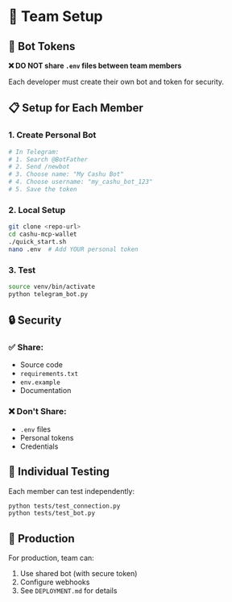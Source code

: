 # 👥 Team Setup

## 🔑 Bot Tokens

**❌ DO NOT share `.env` files between team members**

Each developer must create their own bot and token for security.

## 📋 Setup for Each Member

### 1. Create Personal Bot
```bash
# In Telegram:
# 1. Search @BotFather
# 2. Send /newbot
# 3. Choose name: "My Cashu Bot"
# 4. Choose username: "my_cashu_bot_123"
# 5. Save the token
```

### 2. Local Setup
```bash
git clone <repo-url>
cd cashu-mcp-wallet
./quick_start.sh
nano .env  # Add YOUR personal token
```

### 3. Test
```bash
source venv/bin/activate
python telegram_bot.py
```

## 🔒 Security

### ✅ Share:
- Source code
- `requirements.txt`
- `env.example`
- Documentation

### ❌ Don't Share:
- `.env` files
- Personal tokens
- Credentials

## 🧪 Individual Testing

Each member can test independently:

```bash
python tests/test_connection.py
python tests/test_bot.py
```

## 🚀 Production

For production, team can:
1. Use shared bot (with secure token)
2. Configure webhooks
3. See `DEPLOYMENT.md` for details
